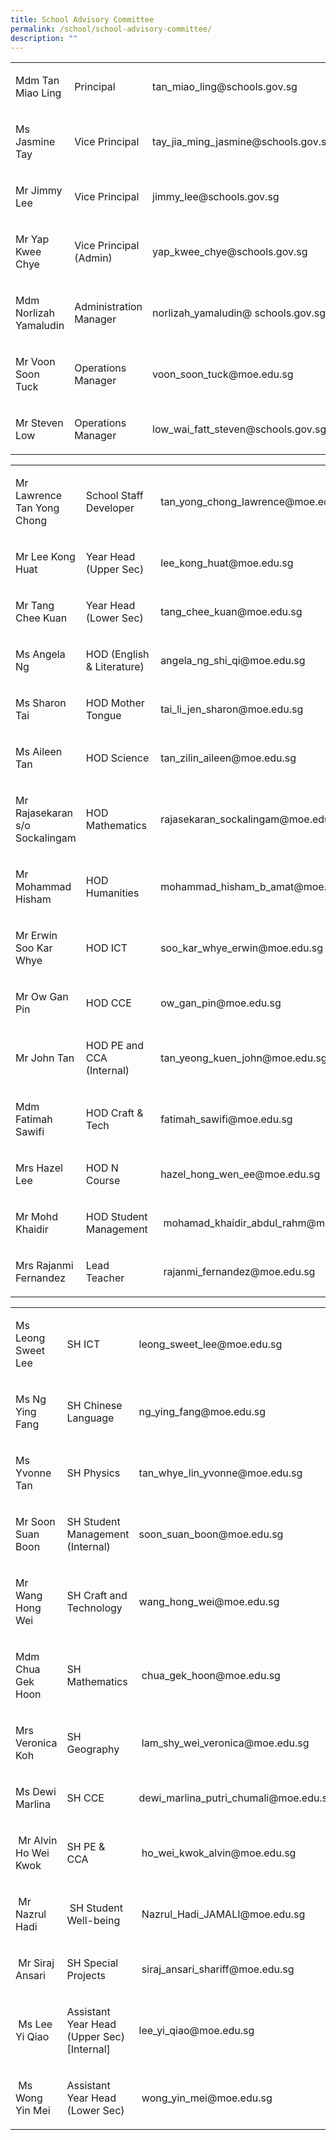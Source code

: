 ```yaml
---
title: School Advisory Committee
permalink: /school/school-advisory-committee/
description: ""
---
```

<table width="100%">
<tbody>
<tr>
<td width="26%">
<p>Mdm Tan Miao Ling</p>
</td>
<td width="25%">
<p>Principal</p>
</td>
<td width="48%">
<p>tan_miao_ling@schools.gov.sg</p>
</td>
</tr>
<tr>
<td width="26%">
<p>Ms Jasmine Tay</p>
</td>
<td width="25%">
<p>Vice Principal</p>
</td>
<td width="48%">
<p>tay_jia_ming_jasmine@schools.gov.sg</p>
</td>
</tr>
<tr>
<td width="26%">
<p>Mr Jimmy Lee</p>
</td>
<td width="25%">
<p>Vice Principal</p>
</td>
<td width="48%">
<p>jimmy_lee@schools.gov.sg</p>
</td>
</tr>
<tr>
<td width="26%">
<p>Mr Yap Kwee Chye</p>
</td>
<td width="25%">
<p>Vice Principal (Admin)</p>
</td>
<td width="48%">
<p>yap_kwee_chye@schools.gov.sg</p>
</td>
</tr>
<tr>
<td width="26%">
<p>Mdm Norlizah Yamaludin</p>
</td>
<td width="25%">
<p>Administration Manager</p>
</td>
<td width="48%">
<p>norlizah_yamaludin@&nbsp;schools.gov.sg</p>
</td>
</tr>
<tr>
<td width="26%">
<p>Mr Voon Soon Tuck</p>
</td>
<td width="25%">
<p>Operations Manager</p>
</td>
<td width="48%">
<p>voon_soon_tuck@moe.edu.sg</p>
</td>
</tr>
<tr>
<td width="26%">
<p>Mr Steven Low</p>
</td>
<td width="25%">
<p>Operations Manager</p>
</td>
<td width="48%">
<p>low_wai_fatt_steven@schools.gov.sg</p>
</td>
</tr>
</tbody>
</table>
<table width="100%">
<tbody>
<tr>
<td width="23%">
<p>Mr Lawrence Tan Yong Chong</p>
</td>
<td width="22%">
<p>School Staff Developer</p>
</td>
<td width="53%">
<p>tan_yong_chong_lawrence@moe.edu.sg</p>
</td>
</tr>
<tr>
<td width="23%">
<p>Mr Lee Kong Huat</p>
</td>
<td width="22%">
<p>Year Head (Upper Sec)</p>
</td>
<td width="53%">
<p>lee_kong_huat@moe.edu.sg</p>
</td>
</tr>
<tr>
<td width="23%">
<p>Mr Tang Chee Kuan</p>
</td>
<td width="22%">
<p>Year Head (Lower Sec)</p>
</td>
<td width="53%">
<p>tang_chee_kuan@moe.edu.sg</p>
</td>
</tr>
<tr>
<td width="23%">
<p>Ms Angela Ng</p>
</td>
<td width="22%">
<p>HOD (English &amp; Literature)</p>
</td>
<td width="53%">
<p>angela_ng_shi_qi@moe.edu.sg&nbsp;</p>
</td>
</tr>
<tr>
<td width="23%">
<p>Ms Sharon Tai</p>
</td>
<td width="22%">
<p>HOD Mother Tongue</p>
</td>
<td width="53%">
<p>tai_li_jen_sharon@moe.edu.sg</p>
</td>
</tr>
<tr>
<td width="23%">
<p>Ms Aileen Tan</p>
</td>
<td width="22%">
<p>HOD Science</p>
</td>
<td width="53%">
<p>tan_zilin_aileen@moe.edu.sg</p>
</td>
</tr>
<tr>
<td width="23%">
<p>Mr Rajasekaran s/o Sockalingam</p>
</td>
<td width="22%">
<p>HOD Mathematics</p>
</td>
<td width="53%">
<p>rajasekaran_sockalingam@moe.edu.sg</p>
</td>
</tr>
<tr>
<td width="23%">
<p>Mr Mohammad Hisham</p>
</td>
<td width="22%">
<p>HOD Humanities</p>
</td>
<td width="53%">
<p>mohammad_hisham_b_amat@moe.edu.sg</p>
</td>
</tr>
<tr>
<td width="23%">
<p>Mr Erwin Soo Kar Whye</p>
</td>
<td width="22%">
<p>HOD ICT</p>
</td>
<td width="53%">
<p>soo_kar_whye_erwin@moe.edu.sg</p>
</td>
</tr>
<tr>
<td width="23%">
<p>Mr Ow Gan Pin</p>
</td>
<td width="22%">
<p>HOD CCE</p>
</td>
<td width="53%">
<p>ow_gan_pin@moe.edu.sg</p>
</td>
</tr>
<tr>
<td width="23%">
<p>Mr John Tan</p>
</td>
<td width="22%">
<p>HOD PE and CCA (Internal)</p>
</td>
<td width="53%">
<p>tan_yeong_kuen_john@moe.edu.sg</p>
</td>
</tr>
<tr>
<td width="23%">
<p>Mdm Fatimah Sawifi</p>
</td>
<td width="22%">
<p>HOD Craft &amp; Tech</p>
</td>
<td width="53%">
<p>fatimah_sawifi@moe.edu.sg</p>
</td>
</tr>
<tr>
<td width="23%">
<p>Mrs Hazel Lee</p>
</td>
<td width="22%">
<p>HOD N Course</p>
</td>
<td width="53%">
<p>hazel_hong_wen_ee@moe.edu.sg</p>
</td>
</tr>
<tr>
<td width="23%">
<p>Mr Mohd Khaidir</p>
</td>
<td width="22%">
<p>HOD Student Management&nbsp;</p>
</td>
<td width="53%">
<p>&nbsp;mohamad_khaidir_abdul_rahm@moe.edu.sg</p>
</td>
</tr>
<tr>
<td width="23%">
<p>Mrs Rajanmi Fernandez</p>
</td>
<td width="22%">
<p>Lead Teacher&nbsp;</p>
</td>
<td width="53%">
<p>&nbsp;rajanmi_fernandez@moe.edu.sg</p>
</td>
</tr>
</tbody>
</table>
<table width="100%">
<tbody>
<tr>
<td width="24%">
<p>Ms Leong Sweet Lee</p>
</td>
<td width="25%">
<p>SH ICT</p>
</td>
<td>
<p>leong_sweet_lee@moe.edu.sg</p>
</td>
</tr>
<tr>
<td width="24%">
<p>Ms Ng Ying Fang</p>
</td>
<td width="25%">
<p>SH Chinese Language</p>
</td>
<td>
<p>ng_ying_fang@moe.edu.sg</p>
</td>
</tr>
<tr>
<td width="24%">
<p>Ms Yvonne Tan</p>
</td>
<td width="25%">
<p>SH Physics</p>
</td>
<td>
<p>tan_whye_lin_yvonne@moe.edu.sg</p>
</td>
</tr>
<tr>
<td width="24%">
<p>Mr Soon Suan Boon</p>
</td>
<td width="25%">
<p>SH Student Management (Internal)</p>
</td>
<td>
<p>soon_suan_boon@moe.edu.sg</p>
</td>
</tr>
<tr>
<td width="24%">
<p>Mr Wang Hong Wei</p>
</td>
<td width="25%">
<p>SH Craft and Technology</p>
</td>
<td>
<p>wang_hong_wei@moe.edu.sg</p>
</td>
</tr>
<tr>
<td width="24%">
<p>Mdm Chua Gek Hoon</p>
</td>
<td width="25%">
<p>SH Mathematics</p>
</td>
<td>
<p>&nbsp;chua_gek_hoon@moe.edu.sg</p>
</td>
</tr>
<tr>
<td width="24%">
<p>Mrs Veronica Koh</p>
</td>
<td width="25%">
<p>SH Geography</p>
</td>
<td>
<p>&nbsp;lam_shy_wei_veronica@moe.edu.sg</p>
</td>
</tr>
<tr>
<td width="24%">
<p>Ms Dewi Marlina</p>
</td>
<td width="25%">
<p>SH CCE&nbsp;</p>
</td>
<td>
<p>dewi_marlina_putri_chumali@moe.edu.sg</p>
</td>
</tr>
<tr>
<td width="24%">
<p>&nbsp;Mr Alvin Ho Wei Kwok</p>
</td>
<td width="25%">
<p>SH PE &amp; CCA</p>
</td>
<td>
<p>&nbsp;ho_wei_kwok_alvin@moe.edu.sg</p>
</td>
</tr>
<tr>
<td width="24%">
<p>&nbsp;Mr Nazrul Hadi</p>
</td>
<td width="25%">
<p>&nbsp;SH Student Well-being</p>
</td>
<td>
<p>&nbsp;Nazrul_Hadi_JAMALI@moe.edu.sg</p>
</td>
</tr>
<tr>
<td width="24%">
<p>&nbsp;Mr Siraj Ansari</p>
</td>
<td width="25%">
<p>SH Special Projects&nbsp;</p>
</td>
<td>
<p>&nbsp;siraj_ansari_shariff@moe.edu.sg</p>
</td>
</tr>
<tr>
<td width="24%">
<p>&nbsp;Ms Lee Yi Qiao</p>
</td>
<td width="25%">
<p>Assistant Year Head (Upper Sec) [Internal]&nbsp;</p>
</td>
<td>
<p>lee_yi_qiao@moe.edu.sg&nbsp;</p>
</td>
</tr>
<tr>
<td width="24%">
<p>&nbsp;Ms Wong Yin Mei</p>
</td>
<td width="25%">
<p>Assistant Year Head (Lower Sec)&nbsp;</p>
</td>
<td>
<p>&nbsp;wong_yin_mei@moe.edu.sg</p>
</td>
</tr>
</tbody>
</table>